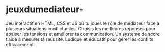 # jeuxdumediateur-
Jeu interactif en HTML, CSS et JS où tu joues le rôle de médiateur face à plusieurs situations conflictuelles. Choisis les meilleures réponses pour apaiser les tensions et améliorer ta communication. Un système de score t’aide à mesurer ta réussite. Ludique et éducatif pour gérer les conflits efficacement.
